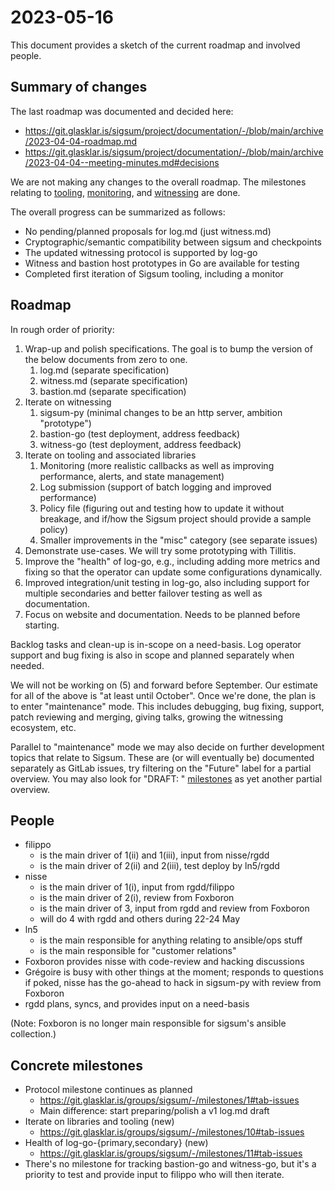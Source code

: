# 2023-05-16

This document provides a sketch of the current roadmap and involved people.

## Summary of changes

The last roadmap was documented and decided here:

  - https://git.glasklar.is/sigsum/project/documentation/-/blob/main/archive/2023-04-04-roadmap.md
  - https://git.glasklar.is/sigsum/project/documentation/-/blob/main/archive/2023-04-04--meeting-minutes.md#decisions

We are not making any changes to the overall roadmap.  The milestones
relating to [tooling][], [monitoring][], and [witnessing][] are done.

[tooling]: https://git.glasklar.is/groups/sigsum/-/milestones/7#tab-issues
[monitoring]: https://git.glasklar.is/groups/sigsum/-/milestones/8#tab-issues
[witnessing]: https://git.glasklar.is/groups/sigsum/-/milestones/5#tab-issues

The overall progress can be summarized as follows:

  - No pending/planned proposals for log.md (just witness.md)
  - Cryptographic/semantic compatibility between sigsum and checkpoints
  - The updated witnessing protocol is supported by log-go
  - Witness and bastion host prototypes in Go are available for testing
  - Completed first iteration of Sigsum tooling, including a monitor

## Roadmap

In rough order of priority:

  1. Wrap-up and polish specifications.  The goal is to bump the version of the
     below documents from zero to one.
     1. log.md (separate specification)
     2. witness.md (separate specification)
     3. bastion.md (separate specification)
  2. Iterate on witnessing
     1. sigsum-py (minimal changes to be an http server, ambition "prototype")
     2. bastion-go (test deployment, address feedback)
     3. witness-go (test deployment, address feedback)
  3. Iterate on tooling and associated libraries
     1. Monitoring (more realistic callbacks as well as improving performance,
        alerts, and state management)
     2. Log submission (support of batch logging and improved performance)
     3. Policy file (figuring out and testing how to update it without breakage,
        and if/how the Sigsum project should provide a sample policy)
     4. Smaller improvements in the "misc" category (see separate issues)
  4. Demonstrate use-cases.  We will try some prototyping with Tillitis.
  5. Improve the "health" of log-go, e.g., including adding more metrics and
     fixing so that the operator can update some configurations dynamically.
  5. Improved integration/unit testing in log-go, also including support for
     multiple secondaries and better failover testing as well as documentation.
  6. Focus on website and documentation.  Needs to be planned before starting.

[ongoing milestone]: https://git.glasklar.is/groups/sigsum/-/milestones/7#tab-issues

Backlog tasks and clean-up is in-scope on a need-basis.  Log operator support
and bug fixing is also in scope and planned separately when needed.

We will not be working on (5) and forward before September.  Our estimate for
all of the above is "at least until October".  Once we're done, the plan is to
enter "maintenance" mode.  This includes debugging, bug fixing, support, patch
reviewing and merging, giving talks, growing the witnessing ecosystem, etc.

Parallel to "maintenance" mode we may also decide on further development topics
that relate to Sigsum.  These are (or will eventually be) documented separately
as GitLab issues, try filtering on the "Future" label for a partial overview.
You may also look for "DRAFT: " [milestones][] as yet another partial overview.

[milestones]: https://git.glasklar.is/groups/sigsum/-/milestones/

## People

  - filippo
    - is the main driver of 1(ii) and 1(iii), input from nisse/rgdd
    - is the main driver of 2(ii) and 2(iii), test deploy by ln5/rgdd
  - nisse
    - is the main driver of 1(i), input from rgdd/filippo
    - is the main driver of 2(i), review from Foxboron
    - is the main driver of 3, input from rgdd and review from Foxboron
    - will do 4 with rgdd and others during 22-24 May
  - ln5
    - is the main responsible for anything relating to ansible/ops stuff
    - is the main responsible for "customer relations"
  - Foxboron provides nisse with code-review and hacking discussions
  - Grégoire is busy with other things at the moment; responds to questions if
    poked, nisse has the go-ahead to hack in sigsum-py with review from Foxboron
  - rgdd plans, syncs, and provides input on a need-basis

(Note: Foxboron is no longer main responsible for sigsum's ansible collection.)

## Concrete milestones

  - Protocol milestone continues as planned
    - https://git.glasklar.is/groups/sigsum/-/milestones/1#tab-issues
    - Main difference: start preparing/polish a v1 log.md draft
  - Iterate on libraries and tooling (new)
    - https://git.glasklar.is/groups/sigsum/-/milestones/10#tab-issues
  - Health of log-go-{primary,secondary} (new)
    - https://git.glasklar.is/groups/sigsum/-/milestones/11#tab-issues
  - There's no milestone for tracking bastion-go and witness-go, but it's a
    priority to test and provide input to filippo who will then iterate.
